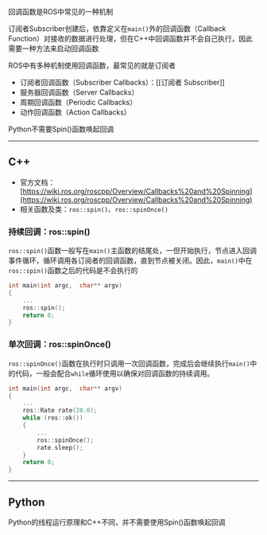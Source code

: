 回调函数是ROS中常见的一种机制

订阅者Subscriber创建后，依靠定义在`main()`外的回调函数（Callback Function）对接收的数据进行处理，但在C++中回调函数并不会自己执行，因此需要一种方法来启动回调函数

ROS中有多种机制使用回调函数，最常见的就是订阅者

+ 订阅者回调函数（Subscriber Callbacks）：[[订阅者 Subscriber]]
+ 服务器回调函数（Server Callbacks）
+ 周期回调函数（Periodic Callbacks）
+ 动作回调函数（Action Callbacks）

Python不需要Spin()函数唤起回调

---
## C++

+ 官方文档：[https://wiki.ros.org/roscpp/Overview/Callbacks%20and%20Spinning](https://wiki.ros.org/roscpp/Overview/Callbacks%20and%20Spinning)
+ 相关函数及类：`ros::spin()`、`ros::spinOnce()`

### 持续回调：ros::spin()

`ros::spin()`函数一般写在`main()`主函数的结尾处，一但开始执行，节点进入回调事件循环，循环调用各订阅者的回调函数，直到节点被关闭。因此，`main()`中在`ros::spin()`函数之后的代码是不会执行的

```cpp
int main(int argc,  char** argv)
{
	...
	ros::spin();
	return 0;
}
```

### 单次回调：ros::spinOnce()

`ros::spinOnce()`函数在执行时只调用一次回调函数，完成后会继续执行`main()`中的代码，一般会配合`while`循环使用以确保对回调函数的持续调用。

```cpp
int main(int argc,  char** argv)
{
	...
	ros::Rate rate(20.0);
	while (ros::ok())
	{
		...
		ros::spinOnce();
		rate.sleep();
	}
	return 0;
}
```

---
## Python

Python的线程运行原理和C++不同，并不需要使用Spin()函数唤起回调
